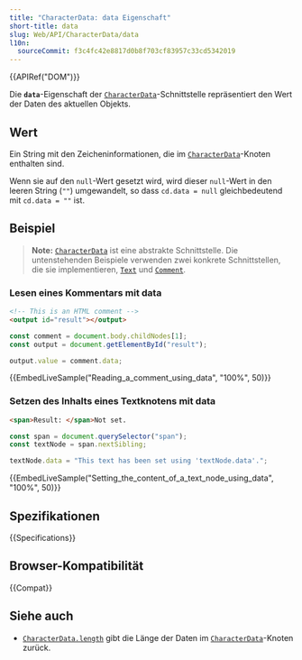 ```yaml
---
title: "CharacterData: data Eigenschaft"
short-title: data
slug: Web/API/CharacterData/data
l10n:
  sourceCommit: f3c4fc42e8817d0b8f703cf83957c33cd5342019
---
```


{{APIRef("DOM")}}

Die **`data`**-Eigenschaft der [`CharacterData`](/de/docs/Web/API/CharacterData)-Schnittstelle repräsentiert den Wert der Daten des aktuellen Objekts.

## Wert

Ein String mit den Zeicheninformationen, die im [`CharacterData`](/de/docs/Web/API/CharacterData)-Knoten enthalten sind.

Wenn sie auf den `null`-Wert gesetzt wird, wird dieser `null`-Wert in den leeren String (`""`) umgewandelt, so dass `cd.data = null` gleichbedeutend mit `cd.data = ""` ist.

## Beispiel

> **Note:** [`CharacterData`](/de/docs/Web/API/CharacterData) ist eine abstrakte Schnittstelle.
> Die untenstehenden Beispiele verwenden zwei konkrete Schnittstellen, die sie implementieren, [`Text`](/de/docs/Web/API/Text) und [`Comment`](/de/docs/Web/API/Comment).

### Lesen eines Kommentars mit data

```html
<!-- This is an HTML comment -->
<output id="result"></output>
```

```js
const comment = document.body.childNodes[1];
const output = document.getElementById("result");

output.value = comment.data;
```

{{EmbedLiveSample("Reading_a_comment_using_data", "100%", 50)}}

### Setzen des Inhalts eines Textknotens mit data

```html
<span>Result: </span>Not set.
```

```js
const span = document.querySelector("span");
const textNode = span.nextSibling;

textNode.data = "This text has been set using 'textNode.data'.";
```

{{EmbedLiveSample("Setting_the_content_of_a_text_node_using_data", "100%", 50)}}

## Spezifikationen

{{Specifications}}

## Browser-Kompatibilität

{{Compat}}

## Siehe auch

- [`CharacterData.length`](/de/docs/Web/API/CharacterData/length) gibt die Länge der Daten im [`CharacterData`](/de/docs/Web/API/CharacterData)-Knoten zurück.
